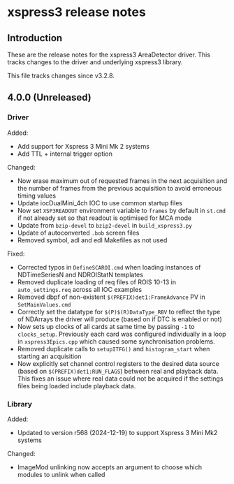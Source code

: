 xspress3 release notes
======================

Introduction
------------

These are the release notes for the xspress3 AreaDetector driver. This tracks
changes to the driver and underlying xspress3 library.

This file tracks changes since v3.2.8.

## __4.0.0 (Unreleased)__

### Driver

Added:

- Add support for Xspress 3 Mini Mk 2 systems
- Add TTL + internal trigger option

Changed:

- Now erase maximum out of requested frames in the next acquisition and the
  number of frames from the previous acquisition to avoid erroneous timing
  values
- Update iocDualMini_4ch IOC to use common startup files
- Now set `XSP3READOUT` environment variable to `frames` by default
  in `st.cmd` if not already set so that readout is optimised for MCA mode
- Update from `bzip-devel` to `bzip2-devel` in `build_xspress3.py`
- Update of autoconverted `.bob` screen files
- Removed symbol, adl and edl Makefiles as not used

Fixed:

- Corrected typos in `DefineSCAROI.cmd` when loading instances of NDTimeSeriesN
  and NDROIStatN templates
- Removed duplicate loading of req files of ROIS 10-13 in `auto_settings.req`
  across all IOC examples
- Removed dbpf of non-existent `$(PREFIX)det1:FrameAdvance` PV in
  `SetMainValues.cmd`
- Correctly set the datatype for `$(P)$(R)DataType_RBV` to reflect the type of
  NDArrays the driver will produce (based on if DTC is enabled or not)
- Now sets up clocks of all cards at same time by passing `-1` to
  `clocks_setup`. Previously each card was configured individually in a loop
  in `xspress3Epics.cpp` which caused some synchronisation problems.
- Removed duplicate calls to `setupITFG()` and `histogram_start` when starting
  an acquisition
- Now explicitly set channel control registers to the desired data source (based
  on `$(PREFIX)det1:RUN_FLAGS`) between real and playback data. This fixes an
  issue where real data could not be acquired if the settings files being
  loaded include playback data.

### Library

Added:

- Updated to version r568 (2024-12-19) to support Xspress 3 Mini Mk2 systems

Changed:

- ImageMod unlinking now accepts an argument to choose which modules to unlink
  when called
